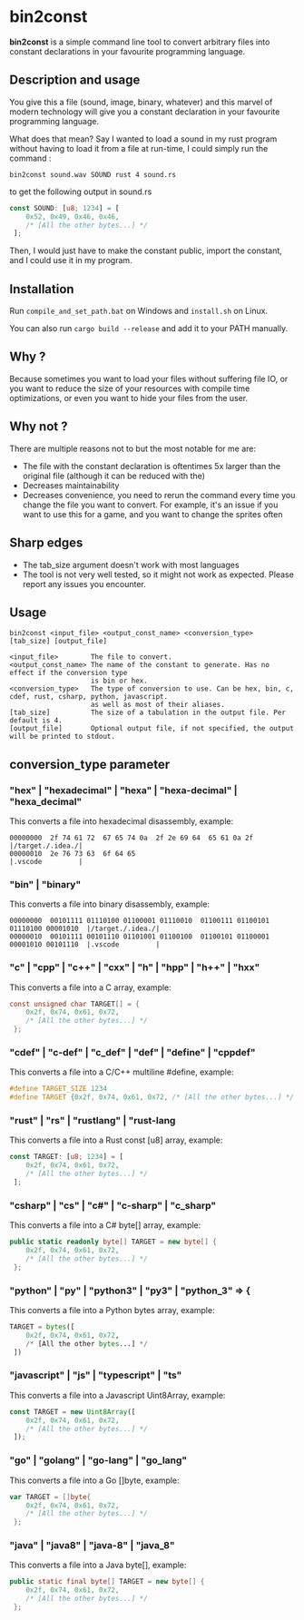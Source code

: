 # bin2const
**bin2const** is a simple command line tool to convert arbitrary
files into constant declarations in your favourite
programming language. 

## Description and usage
You give this a file (sound, image, binary, whatever)
and this marvel of modern technology will give you
a constant declaration in your favourite programming
language.

What does that mean? Say I wanted to load a sound in my rust 
program without having to load it from a file at run-time,
I could simply
run the command :
```shell
bin2const sound.wav SOUND rust 4 sound.rs
```

to get the following output in sound.rs 

```rust
const SOUND: [u8; 1234] = [
    0x52, 0x49, 0x46, 0x46,
    /* [All the other bytes...] */
 ];
```

Then, I would just have to make the constant public,
import the constant, and I could use it in my program.

## Installation
Run `compile_and_set_path.bat` on Windows and `install.sh` on Linux.

You can also run `cargo build --release` and add it to your PATH manually.

## Why ?
Because sometimes you want to load your files without
suffering file IO, or you want to reduce the size of
your resources with compile time optimizations, or even
you want to hide your files from the user.

## Why not ?
There are multiple reasons not to but the most notable for me are:
- The file with the constant declaration is oftentimes 5x larger 
  than the original file (although it can be reduced with the)
- Decreases maintainability
- Decreases convenience, you need to rerun the command every time
  you change the file you want to convert. For example, it's an
  issue if you want to use this for a game, and you want to 
  change the sprites often

## Sharp edges
- The tab_size argument doesn't work with most languages
- The tool is not very well tested, so it might not work as expected.
  Please report any issues you encounter.

## Usage
```shell
bin2const <input_file> <output_const_name> <conversion_type> [tab_size] [output_file]
```
    <input_file>        The file to convert.
    <output_const_name> The name of the constant to generate. Has no effect if the conversion type
                        is bin or hex.
    <conversion_type>   The type of conversion to use. Can be hex, bin, c, cdef, rust, csharp, python, javascript.
                        as well as most of their aliases.
    [tab_size]          The size of a tabulation in the output file. Per default is 4.
    [output_file]       Optional output file, if not specified, the output will be printed to stdout.

## conversion_type parameter
### "hex" | "hexadecimal" | "hexa" | "hexa-decimal" | "hexa_decimal"
This converts a file into hexadecimal disassembly, example:
```shell
00000000  2f 74 61 72  67 65 74 0a  2f 2e 69 64  65 61 0a 2f   |/target./.idea./|
00000010  2e 76 73 63  6f 64 65                                |.vscode         |
```
### "bin" | "binary"
This converts a file into binary disassembly, example:
```shell
00000000  00101111 01110100 01100001 01110010  01100111 01100101 01110100 00001010  |/target./.idea./|
00000010  00101111 00101110 01101001 01100100  01100101 01100001 00001010 00101110  |.vscode         |
```
### "c" | "cpp" | "c++" | "cxx" | "h" | "hpp" | "h++" | "hxx"
This converts a file into a C array, example:
```c
const unsigned char TARGET[] = {
    0x2f, 0x74, 0x61, 0x72,
    /* [All the other bytes...] */
 };
 ```
### "cdef" | "c-def" | "c_def" | "def" | "define" | "cppdef"
This converts a file into a C/C++ multiline #define, example:
```c
#define TARGET_SIZE 1234
#define TARGET {0x2f, 0x74, 0x61, 0x72, /* [All the other bytes...] */ }
```
### "rust" | "rs" | "rustlang" | "rust-lang
This converts a file into a Rust const [u8] array, example:
```rust
const TARGET: [u8; 1234] = [
    0x2f, 0x74, 0x61, 0x72,
    /* [All the other bytes...] */
 ];
```
### "csharp" | "cs" | "c#" | "c-sharp" | "c_sharp"
This converts a file into a C# byte[] array, example:
```csharp
public static readonly byte[] TARGET = new byte[] {
    0x2f, 0x74, 0x61, 0x72,
    /* [All the other bytes...] */
 };
```
### "python" | "py" | "python3" | "py3" | "python_3" => {
This converts a file into a Python bytes array, example:
```python
TARGET = bytes([
    0x2f, 0x74, 0x61, 0x72,
    /* [All the other bytes...] */
 ])
```
### "javascript" | "js" | "typescript" | "ts"
This converts a file into a Javascript Uint8Array, example:
```javascript
const TARGET = new Uint8Array([
    0x2f, 0x74, 0x61, 0x72,
    /* [All the other bytes...] */
 ]);
```
### "go" | "golang" | "go-lang" | "go_lang" 
This converts a file into a Go []byte, example:
```go
var TARGET = []byte{
    0x2f, 0x74, 0x61, 0x72,
    /* [All the other bytes...] */
 };
```
### "java" | "java8" | "java-8" | "java_8" 
This converts a file into a Java byte[], example:
```java
public static final byte[] TARGET = new byte[] {
    0x2f, 0x74, 0x61, 0x72,
    /* [All the other bytes...] */
 };

